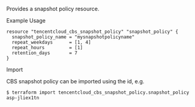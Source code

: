 Provides a snapshot policy resource.

Example Usage

```hcl
resource "tencentcloud_cbs_snapshot_policy" "snapshot_policy" {
  snapshot_policy_name = "mysnapshotpolicyname"
  repeat_weekdays      = [1, 4]
  repeat_hours         = [1]
  retention_days       = 7
}
```

Import

CBS snapshot policy can be imported using the id, e.g.

```
$ terraform import tencentcloud_cbs_snapshot_policy.snapshot_policy asp-jliex1tn
```